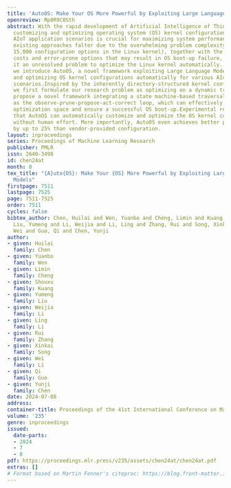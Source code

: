```yaml
---
title: 'AutoOS: Make Your OS More Powerful by Exploiting Large Language Models'
openreview: Rp8R9C0Sth
abstract: With the rapid development of Artificial Intelligence of Things (AIoT),
  customizing and optimizing operating system (OS) kernel configurations for various
  AIoT application scenarios is crucial for maximizing system performance. However,
  existing approaches falter due to the overwhelming problem complexity (i.e., over
  15,000 configuration options in the Linux kernel), together with the huge evaluation
  costs and error-prone options that may result in OS boot-up failure, which all make
  it an unresolved problem to optimize the Linux kernel automatically. In this paper,
  we introduce AutoOS, a novel framework exploiting Large Language Models for customizing
  and optimizing OS kernel configurations automatically for various AIoT application
  scenarios.Inspired by the inherently directory-structured kernel configuration process,
  we first formulate our research problem as optimizing on a dynamic tree. We then
  propose a novel framework integrating a state machine-based traversal algorithm
  as the observe-prune-propose-act-correct loop, which can effectively refine the
  optimization space and ensure a successful OS boot-up.Experimental results show
  that AutoOS can automatically customize and optimize the OS kernel configurations
  without human effort. More importantly, AutoOS even achieves better performance
  by up to 25% than vendor-provided configuration.
layout: inproceedings
series: Proceedings of Machine Learning Research
publisher: PMLR
issn: 2640-3498
id: chen24at
month: 0
tex_title: "{A}uto{OS}: Make Your {OS} More Powerful by Exploiting Large Language
  Models"
firstpage: 7511
lastpage: 7525
page: 7511-7525
order: 7511
cycles: false
bibtex_author: Chen, Huilai and Wen, Yuanbo and Cheng, Limin and Kuang, Shouxu and
  Liu, Yumeng and Li, Weijia and Li, Ling and Zhang, Rui and Song, Xinkai and Li,
  Wei and Guo, Qi and Chen, Yunji
author:
- given: Huilai
  family: Chen
- given: Yuanbo
  family: Wen
- given: Limin
  family: Cheng
- given: Shouxu
  family: Kuang
- given: Yumeng
  family: Liu
- given: Weijia
  family: Li
- given: Ling
  family: Li
- given: Rui
  family: Zhang
- given: Xinkai
  family: Song
- given: Wei
  family: Li
- given: Qi
  family: Guo
- given: Yunji
  family: Chen
date: 2024-07-08
address:
container-title: Proceedings of the 41st International Conference on Machine Learning
volume: '235'
genre: inproceedings
issued:
  date-parts:
  - 2024
  - 7
  - 8
pdf: https://proceedings.mlr.press/v235/assets/chen24at/chen24at.pdf
extras: []
# Format based on Martin Fenner's citeproc: https://blog.front-matter.io/posts/citeproc-yaml-for-bibliographies/
---
```


